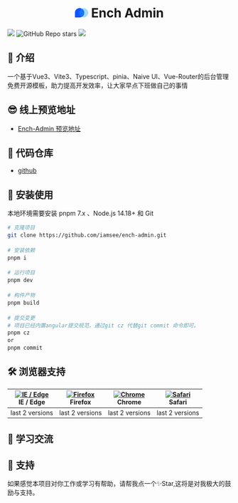 <div align="center">
    <h1> <img src="./public/logo.svg" style="width:30px"/>  Ench Admin</h1>
</div>

![](https://img.shields.io/badge/License-MIT-green) ![GitHub Repo stars](https://img.shields.io/github/stars/iam-see/Ench-admin) ![](https://img.shields.io/github/forks/iam-see/Ench-admin)

## 🌈 介绍
一个基于Vue3、Vite3、Typescript、pinia、Naive UI、Vue-Router的后台管理免费开源模板，助力提高开发效率，让大家早点下班做自己的事情

## 😎 线上预览地址

- [Ench-Admin 预览地址](https://ench-admin.vercel.app/)

## 💾 代码仓库

- [github](https://github.com/chen-see/ench-admin)

## 🚧 安装使用

本地环境需要安装 pnpm 7.x 、Node.js 14.18+ 和 Git

```bash
# 克隆项目
git clone https://github.com/iamsee/ench-admin.git

# 安装依赖
pnpm i

# 运行项目
pnpm dev

# 构件产物
pnpm build

# 提交变更
# 项目已经内置angular提交规范，通过git cz 代替git commit 命令即可。
pnpm cz
or
pnpm commit
```
## 🛠️ 浏览器支持

| [<img src="https://raw.githubusercontent.com/alrra/browser-logos/master/src/edge/edge_48x48.png" alt="IE / Edge" width="24px" height="24px" />](http://godban.github.io/browsers-support-badges/)<br/>IE / Edge | [<img src="https://raw.githubusercontent.com/alrra/browser-logos/master/src/firefox/firefox_48x48.png" alt="Firefox" width="24px" height="24px" />](http://godban.github.io/browsers-support-badges/)<br/>Firefox | [<img src="https://raw.githubusercontent.com/alrra/browser-logos/master/src/chrome/chrome_48x48.png" alt="Chrome" width="24px" height="24px" />](http://godban.github.io/browsers-support-badges/)<br/>Chrome | [<img src="https://raw.githubusercontent.com/alrra/browser-logos/master/src/safari/safari_48x48.png" alt="Safari" width="24px" height="24px" />](http://godban.github.io/browsers-support-badges/)<br/>Safari |
| :----------------------------------------------------------: | :----------------------------------------------------------: | :----------------------------------------------------------: | :----------------------------------------------------------: |
|                       last 2 versions                        |                       last 2 versions                        |                       last 2 versions                        |                       last 2 versions                        |

## 🙌 学习交流

## 🤗 支持

如果感觉本项目对你工作或学习有帮助，请帮我点一个✨Star,这将是对我极大的鼓励与支持。
